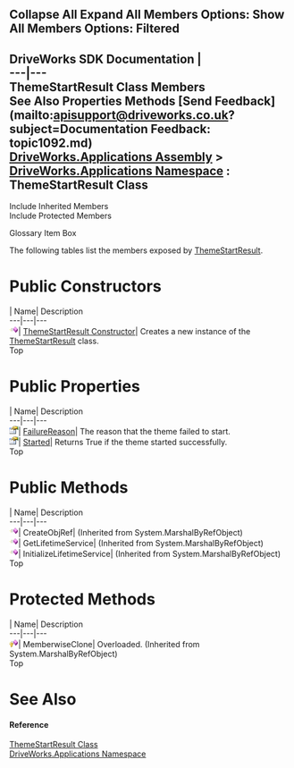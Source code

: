        

 Collapse All Expand All  Members Options: Show All  Members Options: Filtered   
---  
DriveWorks SDK Documentation  |   
---|---  
ThemeStartResult Class Members   
See Also Properties Methods [Send Feedback](mailto:apisupport@driveworks.co.uk?subject=Documentation Feedback: topic1092.md)  
[DriveWorks.Applications Assembly](topic13.md) > [DriveWorks.Applications Namespace](topic16.md) : ThemeStartResult Class  
---  
  
Include Inherited Members    
Include Protected Members  


Glossary Item Box

The following tables list the members exposed by [ThemeStartResult](topic1092.md).

# Public Constructors

| Name| Description  
---|---|---  
![Public Constructor](dotnetimages/publicConstructor.gif)| [ThemeStartResult Constructor](topic1098.md)| Creates a new instance of the [ThemeStartResult](topic1092.md) class.   
Top

# Public Properties

| Name| Description  
---|---|---  
![Public Property](dotnetimages/publicProperty.gif)| [FailureReason](topic1099.md)| The reason that the theme failed to start.   
![Public Property](dotnetimages/publicProperty.gif)| [Started](topic1100.md)| Returns True if the theme started successfully.   
Top

# Public Methods

| Name| Description  
---|---|---  
![Public Method](dotnetimages/publicMethod.gif)| CreateObjRef|  (Inherited from System.MarshalByRefObject)  
![Public Method](dotnetimages/publicMethod.gif)| GetLifetimeService|  (Inherited from System.MarshalByRefObject)  
![Public Method](dotnetimages/publicMethod.gif)| InitializeLifetimeService|  (Inherited from System.MarshalByRefObject)  
Top

# Protected Methods

| Name| Description  
---|---|---  
![Protected Method](dotnetimages/protectedMethod.gif)| MemberwiseClone| Overloaded. (Inherited from System.MarshalByRefObject)  
Top

# See Also

#### Reference

[ThemeStartResult Class](topic1092.md)   
[DriveWorks.Applications Namespace](topic16.md)


